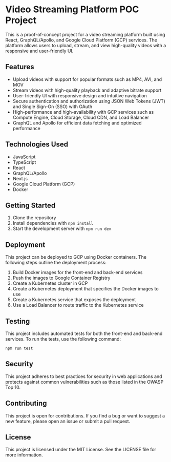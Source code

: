 # Video Streaming Platform POC Project

This is a proof-of-concept project for a video streaming platform built using React, GraphQL/Apollo, and Google Cloud Platform (GCP) services. The platform allows users to upload, stream, and view high-quality videos with a responsive and user-friendly UI.

## Features

- Upload videos with support for popular formats such as MP4, AVI, and MOV
- Stream videos with high-quality playback and adaptive bitrate support
- User-friendly UI with responsive design and intuitive navigation
- Secure authentication and authorization using JSON Web Tokens (JWT) and Single Sign-On (SSO) with OAuth
- High-performance and high-availability with GCP services such as Compute Engine, Cloud Storage, Cloud CDN, and Load Balancer
- GraphQL and Apollo for efficient data fetching and optimized performance

## Technologies Used

- JavaScript
- TypeScript
- React
- GraphQL/Apollo
- Next.js
- Google Cloud Platform (GCP)
- Docker

## Getting Started

1. Clone the repository
2. Install dependencies with `npm install`
3. Start the development server with `npm run dev`

## Deployment

This project can be deployed to GCP using Docker containers. The following steps outline the deployment process:

1. Build Docker images for the front-end and back-end services
2. Push the images to Google Container Registry
3. Create a Kubernetes cluster in GCP
4. Create a Kubernetes deployment that specifies the Docker images to use
5. Create a Kubernetes service that exposes the deployment
6. Use a Load Balancer to route traffic to the Kubernetes service

## Testing

This project includes automated tests for both the front-end and back-end services. To run the tests, use the following command:

```npm run test```

## Security

This project adheres to best practices for security in web applications and protects against common vulnerabilities such as those listed in the OWASP Top 10.

## Contributing

This project is open for contributions. If you find a bug or want to suggest a new feature, please open an issue or submit a pull request.

## License

This project is licensed under the MIT License. See the LICENSE file for more information.
